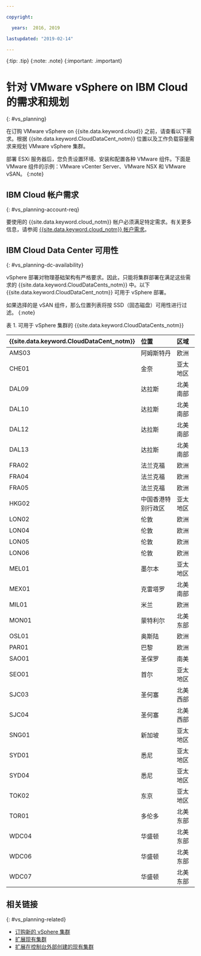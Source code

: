 ```yaml
---

copyright:

  years:  2016, 2019

lastupdated: "2019-02-14"

---
```


{:tip: .tip}
{:note: .note}
{:important: .important}

# 针对 VMware vSphere on IBM Cloud 的需求和规划
{: #vs_planning}

在订购 VMware vSphere on {{site.data.keyword.cloud}} 之前，请查看以下需求。根据 {{site.data.keyword.CloudDataCent_notm}} 位置以及工作负载容量需求来规划 VMware vSphere 集群。

部署 ESXi 服务器后，您负责设置环境、安装和配置各种 VMware 组件。下面是 VMware 组件的示例：VMware vCenter Server、VMware NSX 和 VMware vSAN。
{:note}

## IBM Cloud 帐户需求
{: #vs_planning-account-req}

要使用的 {{site.data.keyword.cloud_notm}} 帐户必须满足特定需求。有关更多信息，请参阅 [{{site.data.keyword.cloud_notm}} 帐户需求](/docs/services/vmwaresolutions/vmonic?topic=vmware-solutions-slaccountrequirement)。

## IBM Cloud Data Center 可用性
{: #vs_planning-dc-availability}

vSphere 部署对物理基础架构有严格要求。因此，只能将集群部署在满足这些需求的 {{site.data.keyword.CloudDataCents_notm}} 中。以下 {{site.data.keyword.CloudDataCent_notm}} 可用于 vSphere 部署。

如果选择的是 vSAN 组件，那么位置列表将按 SSD（固态磁盘）可用性进行过滤。
{:note}

表 1. 可用于 vSphere 集群的 {{site.data.keyword.CloudDataCents_notm}}

| {{site.data.keyword.CloudDataCent_notm}} |位置|区域|
|:----------------------|:---------|:-------|
|AMS03|阿姆斯特丹|欧洲|
|CHE01|金奈|亚太地区|
|DAL09|达拉斯|北美南部|
|DAL10|达拉斯|北美南部|
|DAL12|达拉斯|北美南部|
|DAL13|达拉斯|北美南部|
|FRA02|法兰克福|欧洲|
|FRA04|法兰克福|欧洲|
|FRA05|法兰克福|欧洲|
|HKG02|中国香港特别行政区|亚太地区|
|LON02|伦敦|欧洲|
|LON04|伦敦|欧洲|
|LON05|伦敦|欧洲|
|LON06|伦敦|欧洲|
|MEL01|墨尔本|亚太地区|
|MEX01|克雷塔罗|北美南部|
|MIL01|米兰|欧洲|
|MON01|蒙特利尔|北美东部|
|OSL01|奥斯陆|欧洲|
|PAR01|巴黎|欧洲|
|SAO01|圣保罗|南美|
|SEO01|首尔|亚太地区|
|SJC03|圣何塞|北美西部|
|SJC04|圣何塞|北美西部|
|SNG01|新加坡|亚太地区|
|SYD01|悉尼|亚太地区|
|SYD04|悉尼|亚太地区|
|TOK02|东京|亚太地区|
|TOR01|多伦多|北美东部|
|WDC04|华盛顿|北美东部|
|WDC06|华盛顿|北美东部|
|WDC07|华盛顿|北美东部|

## 相关链接
{: #vs_planning-related}

* [订购新的 vSphere 集群](/docs/services/vmwaresolutions/vsphere?topic=vmware-solutions-vs_orderinginstances)
* [扩展现有集群](/docs/services/vmwaresolutions/vsphere?topic=vmware-solutions-vs_scalingexistingclusters)
* [扩展在控制台外部创建的现有集群](/docs/services/vmwaresolutions/vsphere?topic=vmware-solutions-vs_orderingforclustersoutside)
